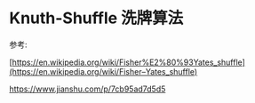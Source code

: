 # Knuth-Shuffle 洗牌算法



参考:

[https://en.wikipedia.org/wiki/Fisher%E2%80%93Yates_shuffle](https://en.wikipedia.org/wiki/Fisher–Yates_shuffle)

https://www.jianshu.com/p/7cb95ad7d5d5